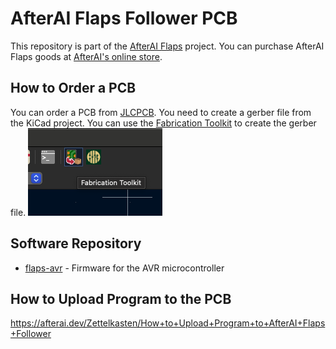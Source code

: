 # AfterAI Flaps Follower PCB

This repository is part of the [AfterAI Flaps](https://afterai.dev/flaps) project.
You can purchase AfterAI Flaps goods at [AfterAI's online store](https://shop.afterai.dev). 

## How to Order a PCB

You can order a PCB from [JLCPCB](https://jlcpcb.com).
You need to create a gerber file from the KiCad project. You can use the [Fabrication Toolkit](https://github.com/afterai-dev/flaps-fabrication-toolkit) to create the gerber file.
![Fabrication toolkit in Kicad8](./images/FabricationToolkitInKiCad8.png)

## Software Repository

- [flaps-avr](https://github.com/AfterAILab/flaps-avr) - Firmware for the AVR microcontroller

## How to Upload Program to the PCB

https://afterai.dev/Zettelkasten/How+to+Upload+Program+to+AfterAI+Flaps+Follower
